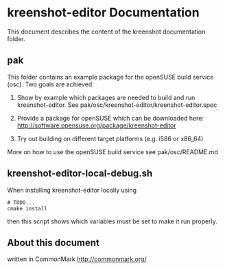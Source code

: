 kreenshot-editor Documentation
==============================

This document describes the content of the kreenshot documentation folder.


pak
---
This folder contains an example package for the openSUSE build service (osc).
Two goals are achieved:

1.  Show by example which packages are needed to build and run kreenshot-editor.
    See pak/osc/kreenshot-editor/kreenshot-editor.spec

2.  Provide a package for openSUSE which can be downloaded here: http://software.opensuse.org/package/kreenshot-editor

3.  Try out building on different target platforms (e.g. i586 or x86_64)

More on how to use the openSUSE build service see pak/osc/README.md


kreenshot-editor-local-debug.sh
-------------------------------
When installing kreenshot-editor locally using

    # TODO...
    cmake install

then this script shows which variables must be set to make it run properly.


About this document
-------------------
written in CommonMark http://commonmark.org/
